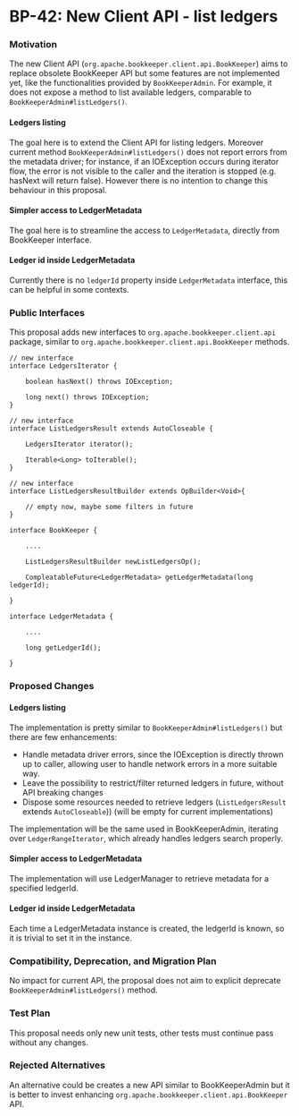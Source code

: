 # BP-42: New Client API - list ledgers

### Motivation

The new Client API (`org.apache.bookkeeper.client.api.BookKeeper`) aims to replace obsolete BookKeeper API but some features are not implemented yet, like the functionalities provided by `BookKeeperAdmin`. 
For example, it does not expose a method to list available ledgers, comparable to `BookKeeperAdmin#listLedgers()`.

#### Ledgers listing 
The goal here is to extend the Client API for listing ledgers. Moreover current method  `BookKeeperAdmin#listLedgers()` does not report errors from the metadata driver; for instance, if an IOException occurs during iterator flow, the error is not visible to the caller and the iteration is stopped (e.g. hasNext will return false). However there is no intention to change this behaviour in this proposal.

#### Simpler access to LedgerMetadata
The goal here is to streamline the access to `LedgerMetadata`, directly from BookKeeper interface.

#### Ledger id inside LedgerMetadata
Currently there is no `ledgerId` property inside `LedgerMetadata` interface, this can be helpful in some contexts.


### Public Interfaces

This proposal adds new interfaces to `org.apache.bookkeeper.client.api` package, similar to `org.apache.bookkeeper.client.api.BookKeeper` methods. 

    // new interface
    interface LedgersIterator {

        boolean hasNext() throws IOException;

        long next() throws IOException;
    }

    // new interface
    interface ListLedgersResult extends AutoCloseable {

        LedgersIterator iterator();

        Iterable<Long> toIterable();
    }

    // new interface
    interface ListLedgersResultBuilder extends OpBuilder<Void>{

        // empty now, maybe some filters in future
    }

    interface BookKeeper {

        ....

        ListLedgersResultBuilder newListLedgersOp();

        CompleatableFuture<LedgerMetadata> getLedgerMetadata(long ledgerId);

    }

    interface LedgerMetadata {
        
        ....

        long getLedgerId();

    }

### Proposed Changes

#### Ledgers listing

The implementation is pretty similar to `BookKeeperAdmin#listLedgers()` but there are few enhancements:
- Handle metadata driver errors, since the IOException is directly thrown up to caller, allowing user to handle network errors in a more suitable way.
- Leave the possibility to restrict/filter returned ledgers in future, without API breaking changes   
- Dispose some resources needed to retrieve ledgers (`ListLedgersResult` extends `AutoCloseable`)) (will be empty for current implementations)

The implementation will be the same used in BookKeeperAdmin, iterating over `LedgerRangeIterator`, which already handles ledgers search properly.

#### Simpler access to LedgerMetadata
The implementation will use LedgerManager to retrieve metadata for a specified ledgerId.  

#### Ledger id inside LedgerMetadata
Each time a LedgerMetadata instance is created, the ledgerId is known, so it is trivial to set it in the instance.

### Compatibility, Deprecation, and Migration Plan

No impact for current API, the proposal does not aim to explicit deprecate `BookKeeperAdmin#listLedgers()` method.

### Test Plan

This proposal needs only new unit tests, other tests must continue pass without any changes.

### Rejected Alternatives

An alternative could be creates a new API similar to BookKeeperAdmin but it is better to invest enhancing `org.apache.bookkeeper.client.api.BookKeeper` API.
